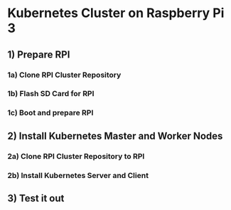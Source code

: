 # Kubernetes Cluster on Raspberry Pi 3

## 1) Prepare RPI 

### 1a) Clone RPI Cluster Repository
### 1b) Flash SD Card for RPI
### 1c) Boot and prepare RPI

## 2) Install Kubernetes Master and Worker Nodes 

### 2a) Clone RPI Cluster Repository to RPI
### 2b) Install Kubernetes Server and Client

## 3) Test it out 
